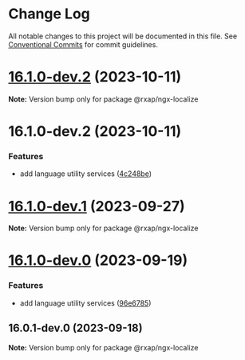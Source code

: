 # Change Log

All notable changes to this project will be documented in this file.
See [Conventional Commits](https://conventionalcommits.org) for commit guidelines.

# [16.1.0-dev.2](https://gitlab.com/rxap/packages/compare/@rxap/ngx-localize@16.1.0-dev.2...@rxap/ngx-localize@16.1.0-dev.2) (2023-10-11)

**Note:** Version bump only for package @rxap/ngx-localize

# 16.1.0-dev.2 (2023-10-11)

### Features

- add language utility services ([4c248be](https://gitlab.com/rxap/packages/commit/4c248be9cf00e8e96c859ffa86bff2bd19d4c9f6))

# [16.1.0-dev.1](https://gitlab.com/rxap/packages/compare/@rxap/ngx-localize@16.1.0-dev.0...@rxap/ngx-localize@16.1.0-dev.1) (2023-09-27)

**Note:** Version bump only for package @rxap/ngx-localize

# [16.1.0-dev.0](https://gitlab.com/rxap/packages/compare/@rxap/ngx-localize@16.0.1-dev.0...@rxap/ngx-localize@16.1.0-dev.0) (2023-09-19)

### Features

- add language utility services ([96e6785](https://gitlab.com/rxap/packages/commit/96e67855bfcb27f274393526d1ab81f6d7c2f24a))

## 16.0.1-dev.0 (2023-09-18)

**Note:** Version bump only for package @rxap/ngx-localize
